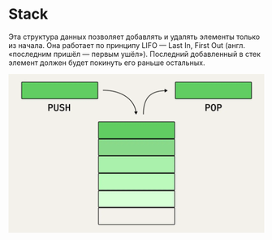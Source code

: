 # Stack

Эта структура данных позволяет добавлять и удалять элементы только из начала. Она работает по принципу LIFO — Last In, First Out (англ. «последним пришёл — первым ушёл»). Последний добавленный в стек элемент должен будет покинуть его раньше остальных.

![img.png](img.png)
